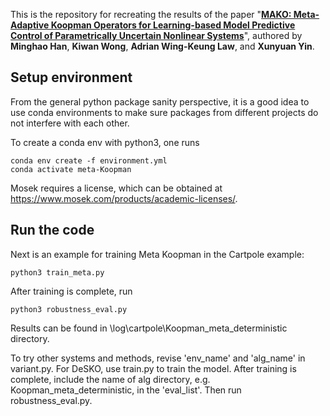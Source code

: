 This is the repository for recreating the results of the paper "[**MAKO: Meta-Adaptive Koopman Operators for Learning-based Model Predictive Control of Parametrically Uncertain Nonlinear Systems**](https://arxiv.org/pdf/2510.09042)", authored by **Minghao Han**, **Kiwan Wong**, **Adrian Wing-Keung Law**, and **Xunyuan Yin**.

## Setup environment

From the general python package sanity perspective, it is a good idea to use conda environments to make sure packages from different projects do not interfere with each other.

To create a conda env with python3, one runs

```
conda env create -f environment.yml
conda activate meta-Koopman
```

Mosek requires a license, which can be obtained at https://www.mosek.com/products/academic-licenses/.



## Run the code

Next is an example for training Meta Koopman in the Cartpole example:

```
python3 train_meta.py
```
After training is complete, run 
```
python3 robustness_eval.py
```
Results can be found in \\log\\cartpole\\Koopman\_meta\_deterministic directory.



To try other systems and methods, revise 'env\_name' and 'alg\_name' in variant.py. For DeSKO, use train.py to train the model.
After training is complete, include the name of alg directory, e.g. Koopman\_meta\_deterministic, in the 'eval\_list'. Then run robustness\_eval.py.


